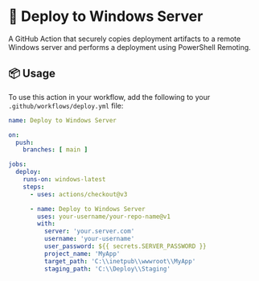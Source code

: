 # 🚀 Deploy to Windows Server

A GitHub Action that securely copies deployment artifacts to a remote Windows server and performs a deployment using PowerShell Remoting.

## 📦 Usage

To use this action in your workflow, add the following to your `.github/workflows/deploy.yml` file:

```yaml
name: Deploy to Windows Server

on:
  push:
    branches: [ main ]

jobs:
  deploy:
    runs-on: windows-latest
    steps:
      - uses: actions/checkout@v3

      - name: Deploy to Windows Server
        uses: your-username/your-repo-name@v1
        with:
          server: 'your.server.com'
          username: 'your-username'
          user_password: ${{ secrets.SERVER_PASSWORD }}
          project_name: 'MyApp'
          target_path: 'C:\\inetpub\\wwwroot\\MyApp'
          staging_path: 'C:\\Deploy\\Staging'

